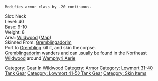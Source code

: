 `Modifies armor class by -20 continuous.`

Slot: Neck  
Level: 40  
Base: 9-10  
Weight: 8  
Area: [Wildwood](:Category:_Wildwood "wikilink")
([Map](Wildwood_Map "wikilink"))  
Skinned From: [Gremblingadorim](Gremblingadorim "wikilink")  
Port to [Grembling](Gremblingadorim "wikilink") kill it, and skin the
corpse.  
[Gremblingadorim](Gremblingadorim "wikilink") wanders and can usually be
found in the Northeast [Wildwood](:Category:Wildwood "wikilink") around
[Wamphyri Aerie](:Category:Wamphyri_Aerie "wikilink")

[Category: Gear In Wildwood](Category:_Gear_In_Wildwood "wikilink")
[Category: Armor](Category:_Armor "wikilink") [Category: Lowmort 31-40
Tank Gear](Category:_Lowmort_31-40_Tank_Gear "wikilink") [Category:
Lowmort 41-50 Tank Gear](Category:_Lowmort_41-50_Tank_Gear "wikilink")
[Category: Skin Items](Category:_Skin_Items "wikilink")
